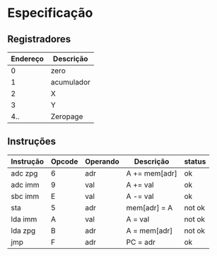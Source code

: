 # Especificação

## Registradores

| Endereço | Descrição
| -        | - 
| 0        | zero
| 1        | acumulador
| 2        | X
| 3        | Y
| 4..      | Zeropage

## Instruções

| Instrução | Opcode | Operando | Descrição     | status
| -         | -      | -        | -             | -
| adc zpg   | 6      | adr      | A += mem[adr] | ok
| adc imm   | 9      | val      | A += val      | ok
| sbc imm   | E      | val      | A -= val      | ok
| sta       | 5      | adr      | mem[adr] = A  | not ok
| lda imm   | A      | val      | A = val       | not ok
| lda zpg   | B      | adr      | A = mem[adr]  | not ok
| jmp       | F      | adr      | PC = adr      | ok
